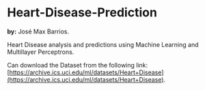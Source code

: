 # Heart-Disease-Prediction
**by:** José Max Barrios.

[](/imag/heart.png)
Heart Disease analysis and predictions using Machine Learning and Multillayer Perceptrons.

Can download the Dataset from the following link:  [https://archive.ics.uci.edu/ml/datasets/Heart+Disease](https://archive.ics.uci.edu/ml/datasets/Heart+Disease).



